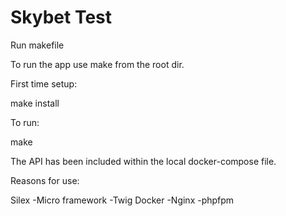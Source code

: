 # Skybet Test
Run makefile

To run the app use make from the root dir.

First time setup:

make install

To run:

make

The API has been included within the local docker-compose file.

Reasons for use:

Silex
-Micro framework
-Twig
Docker
-Nginx
-phpfpm
